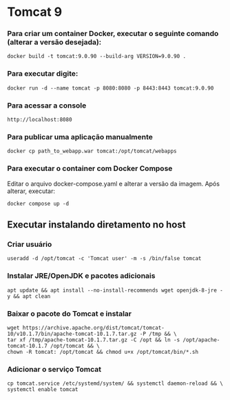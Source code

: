 # Tomcat 9

### Para criar um container Docker, executar o seguinte comando (alterar a versão desejada):
	docker build -t tomcat:9.0.90 --build-arg VERSION=9.0.90 .
### Para executar digite:
	docker run -d --name tomcat -p 8080:8080 -p 8443:8443 tomcat:9.0.90
### Para acessar a console
	http://localhost:8080
### Para publicar uma aplicação manualmente 
	docker cp path_to_webapp.war tomcat:/opt/tomcat/webapps
### Para executar o container com Docker Compose

Editar o arquivo docker-compose.yaml e alterar a versão da imagem. Após alterar, executar:

	docker compose up -d

## Executar instalando diretamento no host
 
### Criar usuário
	useradd -d /opt/tomcat -c 'Tomcat user' -m -s /bin/false tomcat
### Instalar JRE/OpenJDK e pacotes adicionais
	apt update && apt install --no-install-recommends wget openjdk-8-jre -y && apt clean
### Baixar o pacote do Tomcat e instalar
	wget https://archive.apache.org/dist/tomcat/tomcat-10/v10.1.7/bin/apache-tomcat-10.1.7.tar.gz -P /tmp && \
	tar xf /tmp/apache-tomcat-10.1.7.tar.gz -C /opt && ln -s /opt/apache-tomcat-10.1.7 /opt/tomcat && \
	chown -R tomcat: /opt/tomcat && chmod u+x /opt/tomcat/bin/*.sh
### Adicionar o serviço Tomcat
	cp tomcat.service /etc/systemd/system/ && systemctl daemon-reload && \
	systemctl enable tomcat
